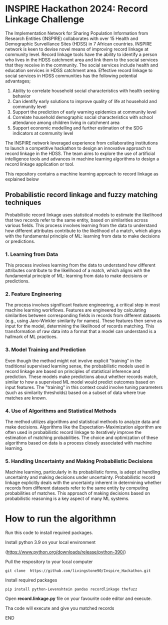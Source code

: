  # INSPIRE Hackathon 2024: Record Linkage Challenge



The Implementation Network for Sharing Population Information from Research Entities (INSPIRE) collaborates with over 15 Health and Demographic Surveillance Sites (HDSS) in 7 African countries. INSPIRE network is keen to devise novel means of improving record linkage at community level. Record linkage tools have the ability to identify a person who lives in the HDSS catchment area and link them to the social services that they receive in the community. The social services include health and education services in HDSS catchment area.  Effective record linkage to social services in HDSS communities has the following potential advantages;

1. Ability to correlate household social characteristics with health seeking behavior
2. Can identify early solutions to improve quality of life at household and community level
3. Support the prediction of early warning epidemics at community level
4. Correlate household demographic social characteristics with school attendance among children living in catchment area
5. Support economic modelling and further estimation of the SDG indicators at community level

The INSPIRE network leveraged experience from collaborating institutions to launch a competitive hackathon to design an innovative approach to record linkage in the HDSS. The team aims to explore the use of artificial intelligence tools and advances in machine learning algorithms to design a record linkage application or tool. 

This repository contains a machine learning approach to record linkage as explained below


## Probabilistic record linkage and fuzzy matching techniques

Probabilistic record linkage uses statistical models to estimate the likelihood that two records refer to the same entity, based on similarities across various fields. This process involves learning from the data to understand how different attributes contribute to the likelihood of a match, which aligns with the fundamental principle of ML: learning from data to make decisions or predictions.

### 1. Learning from Data
This process involves learning from the data to understand how different attributes contribute to the likelihood of a match, which aligns with the fundamental principle of ML: learning from data to make decisions or predictions.

### 2. Feature Engineering
The process involves significant feature engineering, a critical step in most machine learning workflows. Features are engineered by calculating similarities between corresponding fields in records from different datasets (e.g., using Jaro-Winkler similarity for names). These features then serve as input for the model, determining the likelihood of records matching. This transformation of raw data into a format that a model can understand is a hallmark of ML practices.

### 3. Model Training and Prediction
Even though the method might not involve explicit "training" in the traditional supervised learning sense, the probabilistic models used in record linkage are based on principles of statistical inference and prediction. These models make predictions about whether records match, similar to how a supervised ML model would predict outcomes based on input features. The "training" in this context could involve tuning parameters (such as similarity thresholds) based on a subset of data where true matches are known.

### 4. Use of Algorithms and Statistical Methods
The method utilizes algorithms and statistical methods to analyze data and make decisions. Algorithms like the Expectation-Maximization algorithm are often used in probabilistic record linkage to iteratively improve the estimation of matching probabilities. The choice and optimization of these algorithms based on data is a process closely associated with machine learning.

### 5. Handling Uncertainty and Making Probabilistic Decisions
Machine learning, particularly in its probabilistic forms, is adept at handling uncertainty and making decisions under uncertainty. Probabilistic record linkage explicitly deals with the uncertainty inherent in determining whether records from different datasets refer to the same entity by computing probabilities of matches. This approach of making decisions based on probabilistic reasoning is a key aspect of many ML systems.

# How to run the algorithmn

Run this code to install required packages.

Install python 3.9 on your local environment

(https://www.python.org/downloads/release/python-390/)

Pull the respository to your local computer

```
git clone  https://github.com/livingstone90/Inspire_Hackathon.git

```
Install required packages
```
pip install python-Levenshtein pandas recordlinkage thefuzz

```
Open **record.linkage.py** file on your favourite code editor and execute.

Tha code will execute and give you matched records

END
